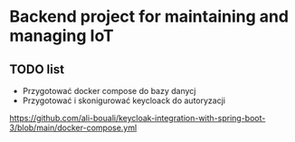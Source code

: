 # Backend project for maintaining and managing IoT

## TODO list
 - Przygotować docker compose do bazy danycj
 - Przygotować i skonigurować keycloack do autoryzacji

https://github.com/ali-bouali/keycloak-integration-with-spring-boot-3/blob/main/docker-compose.yml